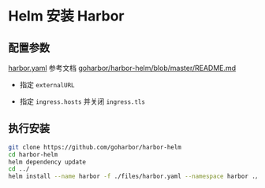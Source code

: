 # Helm 安装 Harbor

## 配置参数

[harbor.yaml](./files/harbor.yaml) 参考文档 [goharbor/harbor-helm/blob/master/README.md](https://github.com/goharbor/harbor-helm/blob/master/README.md) 

- 指定 `externalURL`

- 指定 `ingress.hosts` 并关闭 `ingress.tls`


## 执行安装



```sh
git clone https://github.com/goharbor/harbor-helm
cd harbor-helm
helm dependency update
cd ../
helm install --name harbor -f ./files/harbor.yaml --namespace harbor ./harbor-helm
```


